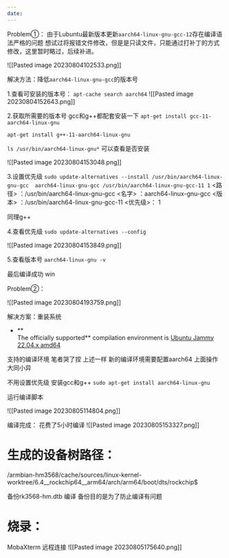 ```yaml
---
date:
---
```



Problem①：
由于Lubuntu最新版本更新`aarch64-linux-gnu-gcc-12`存在编译语法严格的问题 想试过将报错文件修改，但是是只读文件，只能通过打补丁的方式修改，这里暂时略过，后续补进。

![[Pasted image 20230804102533.png]]

解决方法：降低`aarch64-linux-gnu-gcc`的版本号

1.查看可安装的版本号：
`apt-cache search aarch64`
![[Pasted image 20230804152643.png]]

2.获取所需要的版本号
gcc和g++都配套安装一下
`apt-get install gcc-11-aarch64-linux-gnu`

`apt-get install g++-11-aarch64-linux-gnu`

`ls /usr/bin/aarch64-linux-gnu*` 可以查看是否安装 

![[Pasted image 20230804153048.png]]

3.设置优先级
`sudo update-alternatives --install /usr/bin/aarch64-linux-gnu-gcc  aarch64-linux-gnu-gcc /usr/bin/aarch64-linux-gnu-gcc-11 1`
<路径> ：/usr/bin/aarch64-linux-gnu-gcc
<名字> ：aarch64-linux-gnu-gcc
<版本> ：/usr/bin/aarch64-linux-gnu-gcc-11
<优先级>：  1

同理g++

4.查看优先级
`sudo update-alternatives --config`

![[Pasted image 20230804153849.png]]

5.查看版本号
`aarch64-linux-gnu -v`

最后编译成功 win

Problem②：

![[Pasted image 20230804193759.png]]

解决方案：重装系统
- **  
    The officially supported** compilation environment is [Ubuntu Jammy 22.04.x amd64](https://www.releases.ubuntu.com/jammy/ubuntu-22.04.2-live-server-amd64.iso)

支持的编译环境 笔者哭了捏
上述一样 新的编译环境需要配置aarch64 上面操作大同小异

不用设置优先级 
安装gcc和g++ 
`sudo apt-get install aarch64-linux-gnu`

运行编译脚本

![[Pasted image 20230805114804.png]]

编译完成：
花费了5小时编译
![[Pasted image 20230805153327.png]]


# 生成的设备树路径：
/armbian-hm3568/cache/sources/linux-kernel-worktree/6.4__rockchip64__arm64/arch/arm64/boot/dts/rockchip$

备份rk3568-hm.dtb 编译 备份目的是为了防止编译有问题  

# 烧录：
MobaXterm 远程连接 
![[Pasted image 20230805175640.png]]